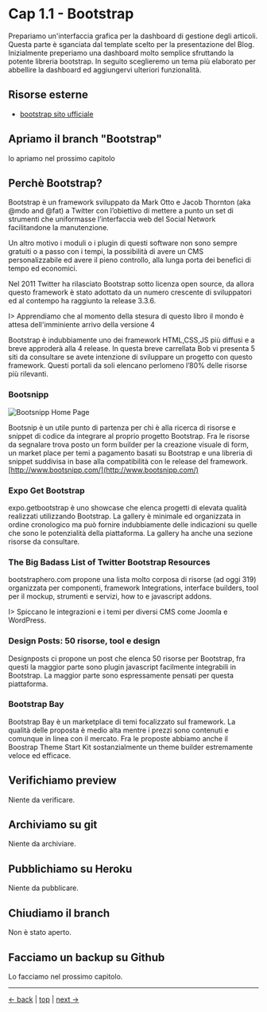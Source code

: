 # <a name="top"></a> Cap 1.1 - Bootstrap

Prepariamo un'interfaccia grafica per la dashboard di gestione degli articoli. Questa parte è sganciata dal template scelto per la presentazione del Blog.
Inizialmente preperiamo una dashboard molto semplice sfruttando la potente libreria bootstrap. In seguito sceglieremo un tema più elaborato per abbellire la dashboard ed aggiungervi ulteriori funzionalità.



## Risorse esterne

- [bootstrap sito ufficiale](https://getbootstrap.com/)



## Apriamo il branch "Bootstrap"

lo apriamo nel prossimo capitolo



## Perchè Bootstrap?

Bootstrap è un framework sviluppato da Mark Otto e Jacob Thornton (aka @mdo and @fat) a Twitter con l’obiettivo di mettere a punto un set di strumenti
che uniformasse l’interfaccia web del Social Network facilitandone la manutenzione.

Un altro motivo i moduli o i plugin di questi software non sono sempre gratuiti o a passo con i tempi, la possibilità di avere un CMS personalizzabile
ed avere il pieno controllo, alla lunga porta dei benefici di tempo ed economici.

Nel 2011 Twitter ha rilasciato Bootstrap sotto licenza open source, da allora questo framework è stato adottato da un numero crescente di sviluppatori ed
al contempo ha raggiunto la release 3.3.6.

I> Apprendiamo che al momento della stesura di questo libro il mondo è attesa dell'imminiente arrivo della versione 4

Bootstrap è indubbiamente uno dei framework HTML,CSS,JS più diffusi e a breve approderà alla 4 release.
In questa breve carrellata Bob vi presenta 5 siti da consultare se avete intenzione di sviluppare un progetto con questo framework.
Questi portali da soli elencano perlomeno l’80% delle risorse più rilevanti.




### Bootsnipp

![Bootsnipp Home Page](images/originals/bootsnipp.jpg)

Bootsnip è un utile punto di partenza per chi è alla ricerca di risorse e snippet di codice da integrare al proprio progetto Bootstrap.
Fra le risorse da segnalare trova posto un form builder per la creazione visuale di form, un market place per temi a pagamento basati su Bootstrap e una libreria di snippet suddivisa in base alla compatibilità con le release del framework.
[http://www.bootsnipp.com/](http://www.bootsnipp.com/)




### Expo Get Bootstrap

expo.getbootstrap è uno showcase che elenca progetti di elevata qualità realizzati utilizzando Bootstrap.
La gallery è minimale ed organizzata in ordine cronologico ma può fornire indubbiamente delle indicazioni su quelle che sono le potenzialità della piattaforma.
La gallery ha anche una sezione risorse da consultare.




### The Big Badass List of Twitter Bootstrap Resources
bootstraphero.com propone una lista molto corposa di risorse (ad oggi 319) organizzata per componenti, framework Integrations, interface builders,
tool per il mockup, strumenti e servizi, how to e javascript addons.

I> Spiccano le integrazioni e i temi per diversi CMS come Joomla e WordPress.




### Design Posts: 50 risorse, tool e design
Designposts ci propone un post che elenca 50 risorse per Bootstrap, fra questi la maggior parte sono plugin javascript facilmente integrabili in Bootstrap.
La maggior parte sono espressamente pensati per questa piattaforma.




### Bootstrap Bay
Bootstrap Bay è un marketplace di temi focalizzato sul framework. La qualità delle proposta è medio alta mentre i prezzi sono contenuti e comunque in linea con il mercato.
Fra le proposte abbiamo anche il Boostrap Theme Start Kit sostanzialmente un theme builder estremamente veloce ed efficace.



## Verifichiamo preview

Niente da verificare.



## Archiviamo su git

Niente da archiviare.



## Pubblichiamo su Heroku

Niente da pubblicare.



## Chiudiamo il branch

Non è stato aperto.



## Facciamo un backup su Github

Lo facciamo nel prossimo capitolo.



---

[<- back](https://github.com/flaviobordonidev/leanpubabrandnewcms/blob/master/02-bootstrap/01-install/01_00-bootstrap_story-it.md)
 | [top](#top) |
[next ->](https://github.com/flaviobordonidev/leanpubabrandnewcms/blob/master/02-bootstrap/01-install/02_00-install-bootstrap-it.md)
